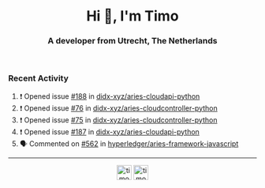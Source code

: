 <h1 align="center">Hi 👋, I'm Timo</h1>
<h3 align="center">A developer from Utrecht, The Netherlands</h3>
<br/>
<!-- https://github.com/rahuldkjain/github-profile-readme-generator --!>

<!--  <p align="left"><img src="https://github-readme-stats.vercel.app/api?username=timoglastra&show_icons=true&count_private=true&" alt="timoglastra" /></p> --!>

<!--
Github language stats
<p align="left"><img src="https://github-readme-stats.vercel.app/api/top-langs/?username=timoglastra&layout=compact" alt="timoglastra" /><p>
-->

<!-- Codestats language stats -->
<!-- <p align="left"><img src="https://codestats-readme.vercel.app/api/top-langs/?username=timoglastra&layout=compact&language_count=12" alt="timoglastra" /><p>    --!>
  
<h3>Recent Activity</h3>

<!--START_SECTION:activity-->
1. ❗️ Opened issue [#188](https://github.com/didx-xyz/aries-cloudapi-python/issues/188) in [didx-xyz/aries-cloudapi-python](https://github.com/didx-xyz/aries-cloudapi-python)
2. ❗️ Opened issue [#76](https://github.com/didx-xyz/aries-cloudcontroller-python/issues/76) in [didx-xyz/aries-cloudcontroller-python](https://github.com/didx-xyz/aries-cloudcontroller-python)
3. ❗️ Opened issue [#75](https://github.com/didx-xyz/aries-cloudcontroller-python/issues/75) in [didx-xyz/aries-cloudcontroller-python](https://github.com/didx-xyz/aries-cloudcontroller-python)
4. ❗️ Opened issue [#187](https://github.com/didx-xyz/aries-cloudapi-python/issues/187) in [didx-xyz/aries-cloudapi-python](https://github.com/didx-xyz/aries-cloudapi-python)
5. 🗣 Commented on [#562](https://github.com/hyperledger/aries-framework-javascript/issues/562) in [hyperledger/aries-framework-javascript](https://github.com/hyperledger/aries-framework-javascript)
<!--END_SECTION:activity-->

---

<p align="center">
<a href="https://twitter.com/timoglastra" target="blank"><img align="center" src="https://cdn.jsdelivr.net/npm/simple-icons@3.0.1/icons/twitter.svg" alt="timoglastra" height="30" width="30" /></a>
<a href="https://linkedin.com/in/timoglastra" target="blank"><img align="center" src="https://cdn.jsdelivr.net/npm/simple-icons@3.0.1/icons/linkedin.svg" alt="timoglastra" height="30" width="30" /></a>
</p>



